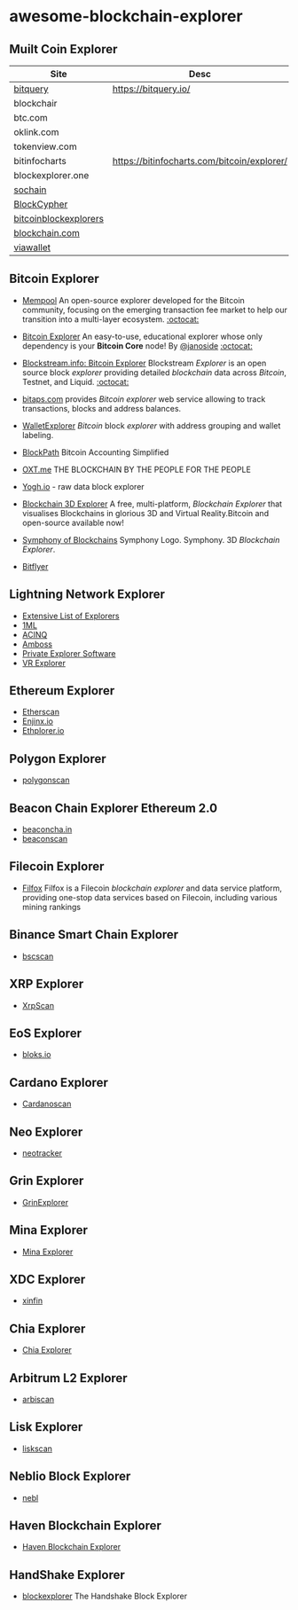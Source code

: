 # awesome-blockchain-explorer







## Muilt Coin Explorer



| Site                                                        | Desc                                        |
| ----------------------------------------------------------- | ------------------------------------------- |
| [bitquery](https://explorer.bitquery.io/)                   | https://bitquery.io/                        |
| blockchair                                                  |                                             |
| btc.com                                                     |                                             |
| oklink.com                                                  |                                             |
| tokenview.com                                               |                                             |
| bitinfocharts                                               | https://bitinfocharts.com/bitcoin/explorer/ |
| blockexplorer.one                                           |                                             |
| [sochain](https://sochain.com/)                             |                                             |
| [BlockCypher](https://live.blockcypher.com/)                |                                             |
| [bitcoinblockexplorers](https://bitcoinblockexplorers.com/) |                                             |
| [blockchain.com](https://www.blockchain.com/explorer)       |                                             |
| [viawallet](https://explorer.viawallet.com)                 |                                             |





## Bitcoin Explorer



+ [Mempool](https://mempool.space)  An open-source explorer developed for the Bitcoin community,  focusing on the emerging transaction fee market to help our transition  into a multi-layer ecosystem.     [:octocat:](https://github.com/mempool/mempool)

+ [Bitcoin Explorer](https://bitcoinexplorer.org/)  An easy-to-use, educational explorer whose only dependency is your **Bitcoin Core** node! By [@janoside](https://github.com/janoside)   [:octocat:](https://github.com/janoside/btc-rpc-explorer)
+ [Blockstream.info: Bitcoin Explorer](https://blockstream.info/) Blockstream *Explorer* is an open source block *explorer* providing detailed *blockchain* data across *Bitcoin*, Testnet, and Liquid.   [:octocat:](https://github.com/Blockstream/esplora)
+ [bitaps.com](https://bitaps.com/) provides *Bitcoin explorer* web service allowing to track transactions, blocks and address balances. 
+ [WalletExplorer](https://www.walletexplorer.com/) *Bitcoin* block *explorer* with address grouping and wallet labeling. 
+ [BlockPath](https://blockpath.com/) Bitcoin Accounting Simplified
+ [OXT.me](https://oxt.me/)  THE BLOCKCHAIN BY THE PEOPLE FOR THE PEOPLE
+ [Yogh.io](https://yogh.io/) - raw data block explorer
+ [Blockchain 3D Explorer](https://blockchain3d.info/)  A free, multi-platform, *Blockchain Explorer* that visualises Blockchains in glorious 3D and Virtual Reality.Bitcoin and open-source available now!
+ [Symphony of Blockchains](https://symphony.iohk.io/en/) Symphony Logo. Symphony. 3D *Blockchain Explorer*.
+ [Bitflyer](https://chainflyer.bitflyer.com/) 



## Lightning Network Explorer



- [Extensive List of Explorers](https://gist.github.com/bretton/798ec38165ffabc719d91e0f4f67552d)
- [1ML](https://1ml.com/)
- [ACINQ](https://explorer.acinq.co)
- [Amboss](https://amboss.space/)
- [Private Explorer Software](https://github.com/xsb/lngraph)
- [VR Explorer](https://bl.ocks.org/tyzbit/d1c83732d2767bb955125d41f5921888)



## Ethereum Explorer



+ [Etherscan](https://etherscan.io/) 
+ [Enjinx.io](https://enjinx.io/eth/blocks)
+ [Ethplorer.io](https://ethplorer.io/)



## Polygon Explorer



+ [polygonscan](https://polygonscan.com/)



## Beacon Chain Explorer Ethereum 2.0



+ [beaconcha.in](https://beaconcha.in/)
+ [beaconscan](https://beaconscan.com/)



## Filecoin Explorer



+ [Filfox](https://filfox.info/en) Filfox is a Filecoin *blockchain explorer* and data service platform, providing one-stop data services based on Filecoin, including various mining rankings



## Binance Smart Chain Explorer



+ [bscscan](https://bscscan.com/)



## XRP Explorer



+ [XrpScan](https://xrpscan.com/)



## EoS Explorer



+ [bloks.io](https://bloks.io/)



## Cardano Explorer



+ [Cardanoscan](https://cardanoscan.io/)



## Neo Explorer



+ [neotracker](https://neotracker.io/)



## Grin Explorer



+ [GrinExplorer](https://grinexplorer.net/)



## Mina Explorer



+ [Mina Explorer](https://minaexplorer.com/)



## XDC Explorer



+ [xinfin](https://explorer.xinfin.network/home)



## Chia Explorer



+ [Chia Explorer](https://www.chiaexplorer.com/blockchain/blocks)



## Arbitrum L2 Explorer



+ [arbiscan](https://arbiscan.io/)



## Lisk Explorer



+ [liskscan](https://liskscan.com/)



## Neblio Block Explorer



+ [nebl](https://explorer.nebl.io/)



## Haven Blockchain Explorer



+ [Haven Blockchain Explorer](https://explorer.havenprotocol.org/)



## HandShake Explorer



+ [blockexplorer](https://blockexplorer.com/) The Handshake Block Explorer

